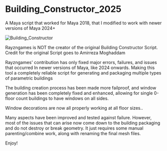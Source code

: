 # Building_Constructor_2025
A Maya script that worked for Maya 2018, that I modified to work with newer versions of Maya 2024+

![Building_Constructor](https://github.com/user-attachments/assets/e502f3e1-4c86-4c64-b656-b79625d8ae4e)

Rayzngames is NOT the creator of the original Building Constructor Script. 
Credit for the original Script goes to Amirreza Moghaddam

Rayzngames' contribution has only fixed major errors, failures, and issues that occurred 
In newer versions of Maya, like 2024 onwards.
Making this tool a completely reliable script for generating and packaging multiple types of parametric buildings

The building creation process has been made more failproof, and window generation 
has been completely fixed and enhanced, allowing for single 0-floor count buildings
to have windows on all sides.

Window decorations are now all properly working at all floor sizes..

Many aspects have been improved and tested against failure.
However, most of the issues that can arise now come down to the building packaging and do not destroy or break geometry.
It just requires some manual parenting/combine work, along with renaming the final mesh files.

Enjoy! 
